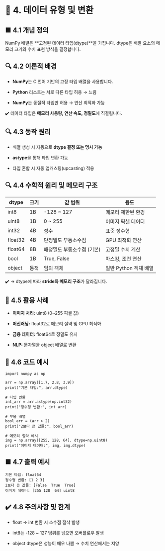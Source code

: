 # 🔸 4. 데이터 유형 및 변환

## ■ 4.1 개념 정의

NumPy 배열은 **고정된 데이터 타입(dtype)**을 가집니다. dtype은 배열 요소의 메모리 크기와 수치 표현 방식을 결정합니다.

## 🔍 4.2 이론적 배경

-  **NumPy**는 C 언어 기반의 고정 타입 배열을 사용합니다.

-  **Python** 리스트는 서로 다른 타입 허용 → 느림

-  **NumPy**는 동질적 타입만 허용 → 연산 최적화 가능

✔️ 데이터 타입은 **메모리 사용량, 연산 속도, 정밀도**에 직결됩니다.

## 🔍 4.3 동작 원리

-  배열 생성 시 자동으로 **dtype 결정 또는 명시 가능**

-  **astype**을 통해 타입 변환 가능

-  타입 혼합 시 자동 업캐스팅(upcasting) 적용

## 🔍 4.4 수학적 원리 및 메모리 구조

| dtype   | 크기 | 값 범위            | 용도              |
| ------- | -- | --------------- | --------------- |
| int8    | 1B | -128 \~ 127     | 메모리 제한된 환경      |
| uint8   | 1B | 0 \~ 255        | 이미지 픽셀 데이터      |
| int32   | 4B | 정수              | 표준 정수형          |
| float32 | 4B | 단정밀도 부동소수점      | GPU 최적화 연산      |
| float64 | 8B | 배정밀도 부동소수점 (기본) | 고정밀 수치 계산       |
| bool    | 1B | True, False     | 마스킹, 조건 연산      |
| object  | 동적 | 임의 객체           | 일반 Python 객체 배열 |


✔️ → dtype에 따라 **stride와 메모리 구조**가 달라집니다.

## 📌 4.5 활용 사례

-  **이미지 처리:** uint8 (0~255 픽셀 값)

-  **머신러닝:** float32로 메모리 절약 및 GPU 최적화

-  **금융 데이터:** float64로 정밀도 유지

-  **NLP:** 문자열을 object 배열로 변환

## 🚀 4.6 코드 예시
```
import numpy as np

arr = np.array([1.7, 2.8, 3.9])
print("기본 타입:", arr.dtype)

# 타입 변환
int_arr = arr.astype(np.int32)
print("정수형 변환:", int_arr)

# 부울 배열
bool_arr = (arr > 2)
print("2보다 큰 값들:", bool_arr)

# 메모리 절약 예시
img = np.array([255, 128, 64], dtype=np.uint8)
print("이미지 데이터:", img, img.dtype)
```


## ■ 4.7 출력 예시

```
기본 타입: float64
정수형 변환: [1 2 3]
2보다 큰 값들: [False  True  True]
이미지 데이터: [255 128  64] uint8
```

## ✔️ 4.8 주의사항 및 한계

-  float → int 변환 시 소수점 절삭 발생

-  int8는 -128 ~ 127 범위를 넘으면 오버플로우 발생

-  object dtype은 성능이 매우 나쁨 → 수치 연산에서는 지양
